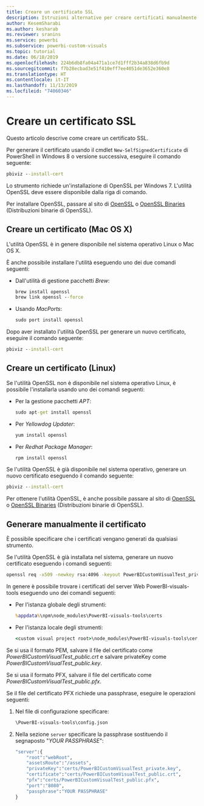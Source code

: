 ```yaml
---
title: Creare un certificato SSL
description: Istruzioni alternative per creare certificati manualmente per il server di sviluppo
author: KesemSharabi
ms.author: kesharab
ms.reviewer: sranins
ms.service: powerbi
ms.subservice: powerbi-custom-visuals
ms.topic: tutorial
ms.date: 06/18/2019
ms.openlocfilehash: 224b6db8fa04a471a1ce7d1fff2b34a838d6fb9d
ms.sourcegitcommit: f7b28ecbad3e51f410eff7ee4051de3652e360e8
ms.translationtype: HT
ms.contentlocale: it-IT
ms.lasthandoff: 11/13/2019
ms.locfileid: "74060346"
---
```

# <a name="create-an-ssl-certificate"></a>Creare un certificato SSL

Questo articolo descrive come creare un certificato SSL.

Per generare il certificato usando il cmdlet `New-SelfSignedCertificate` di PowerShell in Windows 8 o versione successiva, eseguire il comando seguente:

```cmd
pbiviz --install-cert
```

Lo strumento richiede un'installazione di OpenSSL per Windows 7. L'utilità OpenSSL deve essere disponibile dalla riga di comando.

Per installare OpenSSL, passare al sito di [OpenSSL](https://www.openssl.org) o [OpenSSL Binaries](https://wiki.openssl.org/index.php/Binaries) (Distribuzioni binarie di OpenSSL).

## <a name="create-a-certificate-mac-os-x"></a>Creare un certificato (Mac OS X)

L'utilità OpenSSL è in genere disponibile nel sistema operativo Linux o Mac OS X.

È anche possibile installare l'utilità eseguendo uno dei due comandi seguenti:

* Dall'utilità di gestione pacchetti *Brew*:

    ```cmd
    brew install openssl
    brew link openssl --force
    ```

* Usando *MacPorts*:

    ```cmd
    sudo port install openssl
    ```

Dopo aver installato l'utilità OpenSSL per generare un nuovo certificato, eseguire il comando seguente:

```cmd
pbiviz --install-cert
```

## <a name="create-a-certificate-linux"></a>Creare un certificato (Linux)

Se l'utilità OpenSSL non è disponibile nel sistema operativo Linux, è possibile l'installarla usando uno dei comandi seguenti:

* Per la gestione pacchetti *APT*:

    ```cmd
    sudo apt-get install openssl
    ```

* Per *Yellowdog Updater*:

    ```cmd
    yum install openssl
    ```

* Per *Redhat Package Manager*:

    ```cmd
    rpm install openssl
    ```

Se l'utilità OpenSSL è già disponibile nel sistema operativo, generare un nuovo certificato eseguendo il comando seguente:

```cmd
pbiviz --install-cert
```

Per ottenere l'utilità OpenSSL, è anche possibile passare al sito di [OpenSSL](https://www.openssl.org) o [OpenSSL Binaries](https://wiki.openssl.org/index.php/Binaries) (Distribuzioni binarie di OpenSSL).

## <a name="generate-the-certificate-manually"></a>Generare manualmente il certificato

È possibile specificare che i certificati vengano generati da qualsiasi strumento.

Se l'utilità OpenSSL è già installata nel sistema, generare un nuovo certificato eseguendo i comandi seguenti:

```cmd
openssl req -x509 -newkey rsa:4096 -keyout PowerBICustomVisualTest_private.key -out PowerBICustomVisualTest_public.crt -days 365
```

In genere è possibile trovare i certificati del server Web PowerBI-visuals-tools eseguendo uno dei comandi seguenti:

* Per l'istanza globale degli strumenti:

    ```cmd
    %appdata%\npm\node_modules\PowerBI-visuals-tools\certs
    ```

* Per l'istanza locale degli strumenti:

    ```cmd
    <custom visual project root>\node_modules\PowerBI-visuals-tools\certs
    ```

Se si usa il formato PEM, salvare il file del certificato come *PowerBICustomVisualTest_public.crt* e salvare privateKey come *PowerBICustomVisualTest_public.key*.

Se si usa il formato PFX, salvare il file del certificato come *PowerBICustomVisualTest_public.pfx*.

Se il file del certificato PFX richiede una passphrase, eseguire le operazioni seguenti:
1. Nel file di configurazione specificare:

    ```cmd
    \PowerBI-visuals-tools\config.json
    ```

1. Nella sezione `server` specificare la passphrase sostituendo il segnaposto "*YOUR PASSPHRASE*":

    ```cmd
    "server":{
        "root":"webRoot",
        "assetsRoute":"/assets",
        "privateKey":"certs/PowerBICustomVisualTest_private.key",
        "certificate":"certs/PowerBICustomVisualTest_public.crt",
        "pfx":"certs/PowerBICustomVisualTest_public.pfx",
        "port":"8080",
        "passphrase":"YOUR PASSPHRASE"
    }
    ```